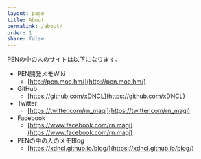 ```yaml
---
layout: page
title: About
permalink: /about/
order: 1
share: false
---
```


PENの中の人のサイトは以下になります。

* PEN開発メモWiki
    * [http://pen.moe.hm/](http://pen.moe.hm/)
* GitHub
    * [https://github.com/xDNCL](https://github.com/xDNCL)
* Twitter
    * [https://twitter.com/rn_magi](https://twitter.com/rn_magi)
* Facebook
    * [https://www.facebook.com/rn.magi](https://www.facebook.com/rn.magi)
* PENの中の人のメモBlog
    * [https://xdncl.github.io/blog/](https://xdncl.github.io/blog/)
    